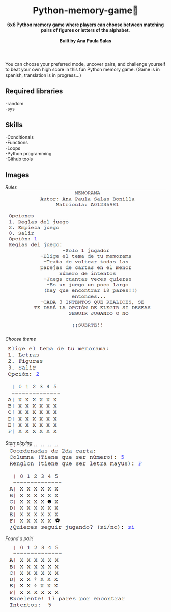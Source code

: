 <!-- markdownlint-disable MD041 MD002 -->
<div align="center">
  <h1>Python-memory-game🧩</h1>
  <strong>6x6 Python memory game where players can choose between matching pairs of figures or letters of the alphabet.</strong><br>
  <br>
  <strong>Built by Ana Paula Salas</strong>
</div>
<br>
<h1>  </h1>


 You can choose your preferred mode, uncover pairs, and challenge yourself to beat your own high score in this fun Python memory game.
(Game is in spanish, translation is in progress...)
<br>
  
## Required libraries

-random
<br>
-sys

## Skills

-Conditionals
<br>
-Functions
<br>
-Loops
<br>
-Python programming
<br>
-Github tools
<br>

## Images
<em> Rules </em> <br>
![choose image](./images/gamerules.png)

<em> Choose theme </em> <br>
![choose image](./images/choosetheme.png)

<em> Start playing </em> <br>
![choose image](./images/play.png)

<em> Found  a pair! </em> <br>
![choose image](./images/foundpair.png)






